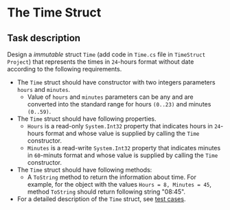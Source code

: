 # The Time Struct

## Task description
Design a *immutable* struct `Time` (add code in `Time.cs` file in `TimeStruct Project`) that represents the times in `24`-hours format without date according to the following requirements.    
- The `Time` struct should have constructor with two integers parameters `hours` and `minutes`. 
    - Value of `hours` and `minutes` parameters can be any and are converted into the standard range for hours `(0..23)` and minutes `(0..59)`.
- The `Time` struct should have following properties.
    - `Hours` is a read-only `System.Int32` property that indicates hours in `24`-hours format and whose value is supplied by calling the `Time` constructor.
    - `Minutes` is a read-write `System.Int32` property that indicates minutes in `60`-minuts format and whose value is supplied by calling the `Time` constructor.
- The `Time` struct should have following methods:
    - A `ToString` method to return the information about time. For example, for the object with the values `Hours = 8, Minutes = 45`, method `ToString` should return following string "08:45".
-  For a detailed description of the `Time` struct, see [test cases](https://gitlab.com/epam-autocode-tasks/struct-time/-/blob/master/TimeStruct.Tests/TimeTests.cs). 